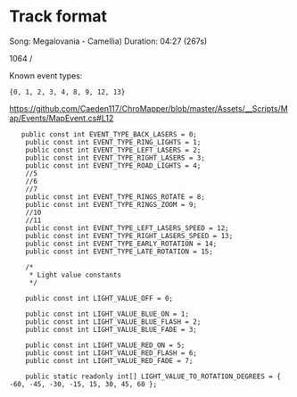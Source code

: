 # Track format

Song: Megalovania - Camellia)
Duration: 04:27 (267s)

1064 / 

Known event types:

```
{0, 1, 2, 3, 4, 8, 9, 12, 13}
```

https://github.com/Caeden117/ChroMapper/blob/master/Assets/__Scripts/Map/Events/MapEvent.cs#L12

```
   public const int EVENT_TYPE_BACK_LASERS = 0;
    public const int EVENT_TYPE_RING_LIGHTS = 1;
    public const int EVENT_TYPE_LEFT_LASERS = 2;
    public const int EVENT_TYPE_RIGHT_LASERS = 3;
    public const int EVENT_TYPE_ROAD_LIGHTS = 4;
    //5
    //6
    //7
    public const int EVENT_TYPE_RINGS_ROTATE = 8;
    public const int EVENT_TYPE_RINGS_ZOOM = 9;
    //10
    //11
    public const int EVENT_TYPE_LEFT_LASERS_SPEED = 12;
    public const int EVENT_TYPE_RIGHT_LASERS_SPEED = 13;
    public const int EVENT_TYPE_EARLY_ROTATION = 14;
    public const int EVENT_TYPE_LATE_ROTATION = 15;

    /*
     * Light value constants
     */

    public const int LIGHT_VALUE_OFF = 0;

    public const int LIGHT_VALUE_BLUE_ON = 1;
    public const int LIGHT_VALUE_BLUE_FLASH = 2;
    public const int LIGHT_VALUE_BLUE_FADE = 3;

    public const int LIGHT_VALUE_RED_ON = 5;
    public const int LIGHT_VALUE_RED_FLASH = 6;
    public const int LIGHT_VALUE_RED_FADE = 7;

    public static readonly int[] LIGHT_VALUE_TO_ROTATION_DEGREES = { -60, -45, -30, -15, 15, 30, 45, 60 };
```
